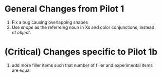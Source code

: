 # General Changes from Pilot 1

1. Fix a bug causing overlapping shapes
2. Use *shape* as the referreing noun in Xs and color conjunctions, instead of *object*.

# (Critical) Changes specific to Pilot 1b

1. add more filler items such that number of filler and experimental items are equal